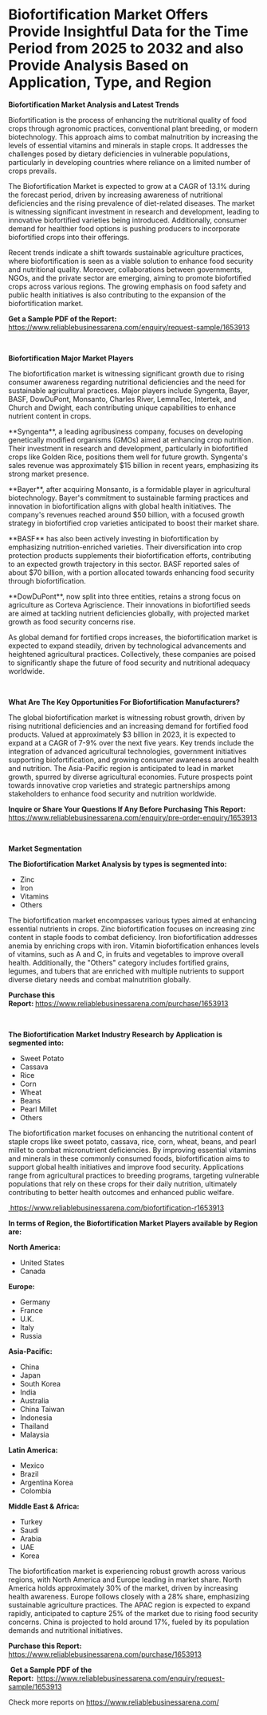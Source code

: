<p><h1>Biofortification Market Offers Provide Insightful Data for the Time Period from 2025 to 2032 and also Provide Analysis Based on Application, Type, and Region</h1></p><p><strong>Biofortification Market Analysis and Latest Trends</strong></p>
<p><p>Biofortification is the process of enhancing the nutritional quality of food crops through agronomic practices, conventional plant breeding, or modern biotechnology. This approach aims to combat malnutrition by increasing the levels of essential vitamins and minerals in staple crops. It addresses the challenges posed by dietary deficiencies in vulnerable populations, particularly in developing countries where reliance on a limited number of crops prevails.</p><p>The Biofortification Market is expected to grow at a CAGR of 13.1% during the forecast period, driven by increasing awareness of nutritional deficiencies and the rising prevalence of diet-related diseases. The market is witnessing significant investment in research and development, leading to innovative biofortified varieties being introduced. Additionally, consumer demand for healthier food options is pushing producers to incorporate biofortified crops into their offerings.</p><p>Recent trends indicate a shift towards sustainable agriculture practices, where biofortification is seen as a viable solution to enhance food security and nutritional quality. Moreover, collaborations between governments, NGOs, and the private sector are emerging, aiming to promote biofortified crops across various regions. The growing emphasis on food safety and public health initiatives is also contributing to the expansion of the biofortification market.</p></p>
<p><strong>Get a Sample PDF of the Report:&nbsp;</strong> <a href="https://www.reliablebusinessarena.com/enquiry/request-sample/1653913?utm_campaign=2185&utm_medium=2&utm_source=Github&utm_content=ia&utm_term=06032025&utm_id=biofortification">https://www.reliablebusinessarena.com/enquiry/request-sample/1653913</a></p>
<p>&nbsp;</p>
<p><strong>Biofortification Major Market Players</strong></p>
<p><p>The biofortification market is witnessing significant growth due to rising consumer awareness regarding nutritional deficiencies and the need for sustainable agricultural practices. Major players include Syngenta, Bayer, BASF, DowDuPont, Monsanto, Charles River, LemnaTec, Intertek, and Church and Dwight, each contributing unique capabilities to enhance nutrient content in crops.</p><p>**Syngenta**, a leading agribusiness company, focuses on developing genetically modified organisms (GMOs) aimed at enhancing crop nutrition. Their investment in research and development, particularly in biofortified crops like Golden Rice, positions them well for future growth. Syngenta's sales revenue was approximately $15 billion in recent years, emphasizing its strong market presence.</p><p>**Bayer**, after acquiring Monsanto, is a formidable player in agricultural biotechnology. Bayer's commitment to sustainable farming practices and innovation in biofortification aligns with global health initiatives. The company's revenues reached around $50 billion, with a focused growth strategy in biofortified crop varieties anticipated to boost their market share.</p><p>**BASF** has also been actively investing in biofortification by emphasizing nutrition-enriched varieties. Their diversification into crop protection products supplements their biofortification efforts, contributing to an expected growth trajectory in this sector. BASF reported sales of about $70 billion, with a portion allocated towards enhancing food security through biofortification.</p><p>**DowDuPont**, now split into three entities, retains a strong focus on agriculture as Corteva Agriscience. Their innovations in biofortified seeds are aimed at tackling nutrient deficiencies globally, with projected market growth as food security concerns rise.</p><p>As global demand for fortified crops increases, the biofortification market is expected to expand steadily, driven by technological advancements and heightened agricultural practices. Collectively, these companies are poised to significantly shape the future of food security and nutritional adequacy worldwide.</p></p>
<p>&nbsp;</p>
<p><strong>What Are The Key Opportunities For Biofortification Manufacturers?</strong></p>
<p><p>The global biofortification market is witnessing robust growth, driven by rising nutritional deficiencies and an increasing demand for fortified food products. Valued at approximately $3 billion in 2023, it is expected to expand at a CAGR of 7-9% over the next five years. Key trends include the integration of advanced agricultural technologies, government initiatives supporting biofortification, and growing consumer awareness around health and nutrition. The Asia-Pacific region is anticipated to lead in market growth, spurred by diverse agricultural economies. Future prospects point towards innovative crop varieties and strategic partnerships among stakeholders to enhance food security and nutrition worldwide.</p></p>
<p><strong>Inquire or Share Your Questions If Any Before Purchasing This Report:</strong> <a href="https://www.reliablebusinessarena.com/enquiry/pre-order-enquiry/1653913?utm_campaign=2185&utm_medium=2&utm_source=Github&utm_content=ia&utm_term=06032025&utm_id=biofortification">https://www.reliablebusinessarena.com/enquiry/pre-order-enquiry/1653913</a></p>
<p>&nbsp;</p>
<p><strong>Market Segmentation</strong></p>
<p><strong>The Biofortification Market Analysis by types is segmented into:</strong></p>
<p><ul><li>Zinc</li><li>Iron</li><li>Vitamins</li><li>Others</li></ul></p>
<p><p>The biofortification market encompasses various types aimed at enhancing essential nutrients in crops. Zinc biofortification focuses on increasing zinc content in staple foods to combat deficiency. Iron biofortification addresses anemia by enriching crops with iron. Vitamin biofortification enhances levels of vitamins, such as A and C, in fruits and vegetables to improve overall health. Additionally, the "Others" category includes fortified grains, legumes, and tubers that are enriched with multiple nutrients to support diverse dietary needs and combat malnutrition globally.</p></p>
<p><strong>Purchase this Report:&nbsp;</strong><a href="https://www.reliablebusinessarena.com/purchase/1653913?utm_campaign=2185&utm_medium=2&utm_source=Github&utm_content=ia&utm_term=06032025&utm_id=biofortification">https://www.reliablebusinessarena.com/purchase/1653913</a></p>
<p>&nbsp;</p>
<p><strong>The Biofortification Market Industry Research by Application is segmented into:</strong></p>
<p><ul><li>Sweet Potato</li><li>Cassava</li><li>Rice</li><li>Corn</li><li>Wheat</li><li>Beans</li><li>Pearl Millet</li><li>Others</li></ul></p>
<p><p>The biofortification market focuses on enhancing the nutritional content of staple crops like sweet potato, cassava, rice, corn, wheat, beans, and pearl millet to combat micronutrient deficiencies. By improving essential vitamins and minerals in these commonly consumed foods, biofortification aims to support global health initiatives and improve food security. Applications range from agricultural practices to breeding programs, targeting vulnerable populations that rely on these crops for their daily nutrition, ultimately contributing to better health outcomes and enhanced public welfare.</p></p>
<p><a href="https://www.reliablebusinessarena.com/biofortification-r1653913?utm_campaign=2185&utm_medium=2&utm_source=Github&utm_content=ia&utm_term=06032025&utm_id=biofortification">&nbsp;https://www.reliablebusinessarena.com/biofortification-r1653913</a></p>
<p><strong>In terms of Region, the Biofortification Market Players available by Region are:</strong></p>
<p>
    <p> <strong> North America: </strong>
        <ul>
            <li>United States</li>
            <li>Canada</li>
        </ul>
        </p> 
    <p> <strong> Europe: </strong>
        <ul>
            <li>Germany</li>
            <li>France</li>
            <li>U.K.</li>
            <li>Italy</li>
            <li>Russia</li>
        </ul>
        </p> 
    <p> <strong> Asia-Pacific: </strong>
        <ul>
            <li>China</li>
            <li>Japan</li>
            <li>South Korea</li>
            <li>India</li>
            <li>Australia</li>
            <li>China Taiwan</li>
            <li>Indonesia</li>
            <li>Thailand</li>
            <li>Malaysia</li>
        </ul>
        </p> 
    <p> <strong> Latin America: </strong>
        <ul>
            <li>Mexico</li>
            <li>Brazil</li>
            <li>Argentina Korea</li>
            <li>Colombia</li>
        </ul>
        </p> 
    <p> <strong> Middle East & Africa: </strong>
        <ul>
            <li>Turkey</li>
            <li>Saudi</li>
            <li>Arabia</li>
            <li>UAE</li>
            <li>Korea</li>
        </ul>
    </p>
    </p>
<p><p>The biofortification market is experiencing robust growth across various regions, with North America and Europe leading in market share. North America holds approximately 30% of the market, driven by increasing health awareness. Europe follows closely with a 28% share, emphasizing sustainable agriculture practices. The APAC region is expected to expand rapidly, anticipated to capture 25% of the market due to rising food security concerns. China is projected to hold around 17%, fueled by its population demands and nutritional initiatives.</p></p>
<p><strong>Purchase this Report: </strong><a href="https://www.reliablebusinessarena.com/purchase/1653913?utm_campaign=2185&utm_medium=2&utm_source=Github&utm_content=ia&utm_term=06032025&utm_id=biofortification">https://www.reliablebusinessarena.com/purchase/1653913</a></p>
<p>&nbsp;<strong>Get a Sample PDF of the Report:&nbsp;&nbsp;</strong><a href="https://www.reliablebusinessarena.com/enquiry/request-sample/1653913?utm_campaign=2185&utm_medium=2&utm_source=Github&utm_content=ia&utm_term=06032025&utm_id=biofortification">https://www.reliablebusinessarena.com/enquiry/request-sample/1653913</a></p>
<p><strong></strong></p>
<p>Check more reports on <a href="https://www.reliablebusinessarena.com/?utm_campaign=2185&utm_medium=2&utm_source=Github&utm_content=ia&utm_term=06032025&utm_id=biofortification">https://www.reliablebusinessarena.com/</a></p>